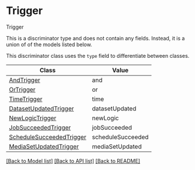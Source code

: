 # Trigger

Trigger

This is a discriminator type and does not contain any fields. Instead, it is a union
of of the models listed below.

This discriminator class uses the `type` field to differentiate between classes.

| Class | Value
| ------------ | -------------
[AndTrigger](AndTrigger.md) | and
[OrTrigger](OrTrigger.md) | or
[TimeTrigger](TimeTrigger.md) | time
[DatasetUpdatedTrigger](DatasetUpdatedTrigger.md) | datasetUpdated
[NewLogicTrigger](NewLogicTrigger.md) | newLogic
[JobSucceededTrigger](JobSucceededTrigger.md) | jobSucceeded
[ScheduleSucceededTrigger](ScheduleSucceededTrigger.md) | scheduleSucceeded
[MediaSetUpdatedTrigger](MediaSetUpdatedTrigger.md) | mediaSetUpdated


[[Back to Model list]](../../../README.md#models-v2-link) [[Back to API list]](../../../README.md#documentation-for-api-endpoints) [[Back to README]](../../../README.md)
